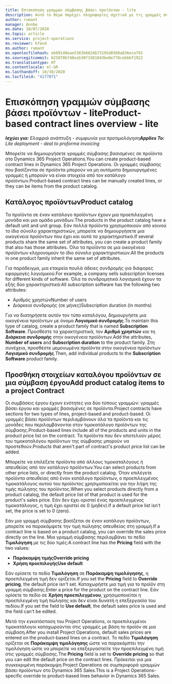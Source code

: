 ```yaml
---
title: Επισκόπηση γραμμών σύμβασης βάσει προϊόντων - lite
description: Αυτό το θέμα παρέχει πληροφορίες σχετικά με τις γραμμές σύμβασης βάσει προϊόντων.
author: rumant
manager: Annbe
ms.date: 10/07/2020
ms.topic: article
ms.service: project-operations
ms.reviewer: kfend
ms.author: rumant
ms.openlocfilehash: eb09140eae5383b882db73195d0360a836ece791
ms.sourcegitcommit: 625878bf48ea530f3381843be0e778cebbbf1922
ms.translationtype: HT
ms.contentlocale: el-GR
ms.lasthandoff: 10/30/2020
ms.locfileid: "4177871"
---
```

# <a name="product-based-contract-lines-overview---lite"></a><span data-ttu-id="b5588-103">Επισκόπηση γραμμών σύμβασης βάσει προϊόντων - lite</span><span class="sxs-lookup"><span data-stu-id="b5588-103">Product-based contract lines overview - lite</span></span>

<span data-ttu-id="b5588-104">_**Ισχύει για:** Ελαφριά ανάπτυξη - συμφωνία για προτιμολόγηση_</span><span class="sxs-lookup"><span data-stu-id="b5588-104">_**Applies To:** Lite deployment - deal to proforma invoicing_</span></span>

<span data-ttu-id="b5588-105">Μπορείτε να δημιουργήσετε γραμμές σύμβασης βασισμένες σε προϊόντα στο Dynamics 365 Project Operations.</span><span class="sxs-lookup"><span data-stu-id="b5588-105">You can create product-based contract lines in Dynamics 365 Project Operations.</span></span> <span data-ttu-id="b5588-106">Οι γραμμές σύμβασης που βασίζονται σε προϊόντα μπορούν να μη αυτόματα δημιουργημένες γραμμές ή μπορούν να είναι στοιχεία από τον κατάλογο προϊόντων.</span><span class="sxs-lookup"><span data-stu-id="b5588-106">Product-based contract lines can be manually created lines, or they can be items from the product catalog.</span></span>

## <a name="product-catalog"></a><span data-ttu-id="b5588-107">Κατάλογος προϊόντων</span><span class="sxs-lookup"><span data-stu-id="b5588-107">Product catalog</span></span>

<span data-ttu-id="b5588-108">Τα προϊόντα σε έναν κατάλογο προϊόντων έχουν μια προεπιλεγμένη μονάδα και μια ομάδα μονάδων.</span><span class="sxs-lookup"><span data-stu-id="b5588-108">The products in the product catalog have a default unit and unit group.</span></span> <span data-ttu-id="b5588-109">Εάν πολλά προϊόντα χρησιμοποιούν από κοινού το ίδιο σύνολο χαρακτηριστικών, μπορείτε να δημιουργήσετε μια οικογένεια προϊόντων που έχει και αυτά τα χαρακτηριστικά.</span><span class="sxs-lookup"><span data-stu-id="b5588-109">If several products share the same set of attributes, you can create a product family that also has those attributes.</span></span> <span data-ttu-id="b5588-110">Όλα τα προϊόντα σε μια οικογένεια προϊόντων κληρονομούν το ίδιο σύνολο χαρακτηριστικών.</span><span class="sxs-lookup"><span data-stu-id="b5588-110">All the products in one product family inherit the same set of attributes.</span></span>

<span data-ttu-id="b5588-111">Για παράδειγμα, μια εταιρεία πουλά άδειες συνδρομής για διάφορες εφαρμογές λογισμικού.</span><span class="sxs-lookup"><span data-stu-id="b5588-111">For example, a company sells subscription licenses for different kinds of software.</span></span> <span data-ttu-id="b5588-112">Όλα τα συνδρομητικά λογισμικά έχουν τα εξής δύο χαρακτηριστικά:</span><span class="sxs-lookup"><span data-stu-id="b5588-112">All subscription software has the following two attributes:</span></span>

- <span data-ttu-id="b5588-113">Αριθμός χρηστών</span><span class="sxs-lookup"><span data-stu-id="b5588-113">Number of users</span></span>
- <span data-ttu-id="b5588-114">Διάρκεια συνδρομής (σε μήνες)</span><span class="sxs-lookup"><span data-stu-id="b5588-114">Subscription duration (in months)</span></span>

<span data-ttu-id="b5588-115">Για να διατηρήσετε αυτόν τον τύπο καταλόγου, δημιουργήστε μια οικογένεια προϊόντων με όνομα **Λογισμικό συνδρομής**.</span><span class="sxs-lookup"><span data-stu-id="b5588-115">To maintain this type of catalog, create a product family that is named **Subscription Software**.</span></span> <span data-ttu-id="b5588-116">Προσθέστε τα χαρακτηριστικά, τον **Αριθμό χρηστών** και τη **Διάρκεια συνδρομής** στην οικογένεια προϊόντων.</span><span class="sxs-lookup"><span data-stu-id="b5588-116">Add the attributes, **Number of users** and **Subscription duration** to the product family.</span></span> <span data-ttu-id="b5588-117">Στη συνέχεια, προσθέστε μεμονωμένα προϊόντα στην οικογένεια προϊόντων **Λογισμικό συνδρομής**.</span><span class="sxs-lookup"><span data-stu-id="b5588-117">Then, add individual products to the **Subscription Software** product family.</span></span>

## <a name="add-product-catalog-items-to-a-project-contract"></a><span data-ttu-id="b5588-118">Προσθήκη στοιχείων καταλόγου προϊόντων σε μια σύμβαση έργου</span><span class="sxs-lookup"><span data-stu-id="b5588-118">Add product catalog items to a project Contract</span></span>

<span data-ttu-id="b5588-119">Οι συμβάσεις έργου έχουν ενότητες για δύο τύπους γραμμών: γραμμές βάσει έργου και γραμμές βασισμένες σε προϊόντα.</span><span class="sxs-lookup"><span data-stu-id="b5588-119">Project contracts have sections for two types of lines, project-based and product-based.</span></span> <span data-ttu-id="b5588-120">Οι γραμμές βάσει προϊόντων περιλαμβάνουν όλα τα προϊόντα και τις μονάδες που περιλαμβάνονται στον τιμοκατάλογο προϊόντων της σύμβασης.</span><span class="sxs-lookup"><span data-stu-id="b5588-120">Product-based lines include all of the products and units in the product price list on the contract.</span></span> <span data-ttu-id="b5588-121">Τα προϊόντα που δεν αποτελούν μέρος του τιμοκαταλόγου προϊόντων της σύμβασης μπορούν να προστεθούν.</span><span class="sxs-lookup"><span data-stu-id="b5588-121">Products that aren't part of contract's product price list can be added.</span></span>

<span data-ttu-id="b5588-122">Μπορείτε να επιλέξετε προϊόντα από άλλους τιμοκαταλόγους ή απευθείας από τον κατάλογο προϊόντων.</span><span class="sxs-lookup"><span data-stu-id="b5588-122">You can select products from other price lists, or directly from the product catalog.</span></span> <span data-ttu-id="b5588-123">Όταν επιλέγετε προϊόντα απευθείας από έναν κατάλογο προϊόντων, ο προεπιλεγμένος τιμοκατάλογος αυτού του προϊόντος χρησιμοποιείται για την λήψη της τιμής πώλησης του προϊόντος.</span><span class="sxs-lookup"><span data-stu-id="b5588-123">When you select products directly from a product catalog, the default price list of that product is used for the product's sales price.</span></span> <span data-ttu-id="b5588-124">Εάν δεν έχει οριστεί ένας προεπιλεγμένος τιμοκατάλογος, η τιμή έχει οριστεί σε 0 (μηδέν).</span><span class="sxs-lookup"><span data-stu-id="b5588-124">If a default price list isn't set, the price is set to 0 (zero).</span></span>

<span data-ttu-id="b5588-125">Εάν μια γραμμή σύμβασης βασίζεται σε έναν κατάλογο προϊόντων, μπορείτε να παρακάμψετε την τιμή πώλησης απευθείας στη γραμμή.</span><span class="sxs-lookup"><span data-stu-id="b5588-125">If a contract line is based on a product catalog, you can override the sales price directly on the line.</span></span> <span data-ttu-id="b5588-126">Μια γραμμή σύμβασης περιλαμβάνει το πεδίο **Τιμολόγηση** με τις δύο τιμές:</span><span class="sxs-lookup"><span data-stu-id="b5588-126">A contract line has the **Pricing** field with the two values:</span></span>

- <span data-ttu-id="b5588-127">**Παράκαμψη τιμής**</span><span class="sxs-lookup"><span data-stu-id="b5588-127">**Override pricing**</span></span>
- <span data-ttu-id="b5588-128">**Χρήση προεπιλογής**</span><span class="sxs-lookup"><span data-stu-id="b5588-128">**Use default**</span></span>

<span data-ttu-id="b5588-129">Εάν ορίσετε το πεδίο **Τιμολόγηση** σε **Παράκαμψη τιμολόγησης**, η προεπιλεγμένη τιμή δεν ορίζεται.</span><span class="sxs-lookup"><span data-stu-id="b5588-129">If you set the **Pricing** field to **Override pricing**, the default price isn't set.</span></span> <span data-ttu-id="b5588-130">Καταχωρήστε μια τιμή για το προϊόν στη γραμμή σύμβασης.</span><span class="sxs-lookup"><span data-stu-id="b5588-130">Enter a price for the product on the contract line.</span></span> <span data-ttu-id="b5588-131">Εάν ορίσετε το πεδίο σε **Χρήση προεπιλεγμένου**, χρησιμοποιείται η προεπιλεγμένη τιμή πώλησης και δεν είναι δυνατή η επεξεργασία του πεδίου.</span><span class="sxs-lookup"><span data-stu-id="b5588-131">If you set the field to **Use default**, the default sales price is used and the field can't be edited.</span></span>

<span data-ttu-id="b5588-132">Μετά την εγκατάσταση του Project Operations, οι προεπιλεγμένοι τιμοκατάλογοι καταχωρούνται στις γραμμές με βάση το προϊόν σε μια σύμβαση.</span><span class="sxs-lookup"><span data-stu-id="b5588-132">After you install Project Operations, default sales prices are entered on the product-based lines on a contract.</span></span> <span data-ttu-id="b5588-133">Το πεδίο **Τιμολόγηση** ορίζεται σε **Παράκαμψη τιμολόγησης** ώστε να παρακάμπτει την τιμολόγηση ώστε να μπορείτε να επεξεργαστείτε την προεπιλεγμένη τιμή στις γραμμές σύμβασης.</span><span class="sxs-lookup"><span data-stu-id="b5588-133">The **Pricing** field is set to **Override pricing** so that you can edit the default price on the contract lines.</span></span> <span data-ttu-id="b5588-134">Πρόκειται για μια συγκεκριμένη παράκαμψη Project Operations σε συμπεριφορά γραμμών βάσει προϊόντων στο Dynamics 365 Sales.</span><span class="sxs-lookup"><span data-stu-id="b5588-134">This is a Project Operations-specific override to product-based lines behavior in Dynamics 365 Sales.</span></span>
